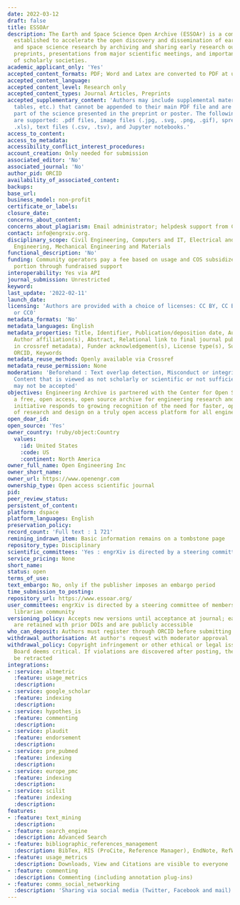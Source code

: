 ```yaml
---
date: 2022-03-12
draft: false
title: ESSOAr
description: The Earth and Space Science Open Archive (ESSOAr) is a community server
  established to accelerate the open discovery and dissemination of earth, environmental,
  and space science research by archiving and sharing early research outputs, including
  preprints, presentations from major scientific meetings, and important documents
  of scholarly societies.
academic_applicant_only: 'Yes'
accepted_content_formats: PDF; Word and Latex are converted to PDF at upload
accepted_content_language:
accepted_content_level: Research only
accepted_content_types: Journal Articles, Preprints
accepted_supplementary_content: 'Authors may include supplemental material (images,
  tables, etc.) that cannot be appended to their main PDF file and are a necessary
  part of the science presented in the preprint or poster. The following file formats
  are supported: .pdf files, image files (.jpg, .svg, .png, .gif), spreadsheets (.xlsx,
  .xls), text files (.csv, .tsv), and Jupyter notebooks.'
access_to_content:
access_to_metadata:
accessibility_conflict_interest_procedures:
account_creation: Only needed for submission
associated_editor: 'No'
associated_journal: 'No'
author_pid: ORCID
availability_of_associated_content:
backups:
base_url:
business_model: non-profit
certificate_or_labels:
closure_date:
concerns_about_content:
concerns_about_plagiarism: Email administrator; helpdesk support from COS
contact: info@engrxiv.org.
disciplinary_scope: Civil Engineering, Computers and IT, Electrical and Electronic
  Engineering, Mechanical Engineering and Materials
functional_description: 'No'
funding: Community operators pay a fee based on usage and COS subsidizes the other
  portion through fundraised support
interoperability: Yes via API
journal_submission: Unrestricted
keyword:
last_update: '2022-02-11'
launch_date:
licensing: 'Authors are provided with a choice of licenses: CC BY, CC BY-SA, CC BY-NC-SA,
  or CC0'
metadata_formats: 'No'
metadata_languages: English
metadata_properties: Title, Identifier, Publication/deposition date, Author name(s),
  Author affiliation(s), Abstract, Relational link to final journal publication (e.g.
  in crossref metadata), Funder acknowledgement(s), License type(s), Subject category,
  ORCID, Keywords
metadata_reuse_method: Openly available via Crossref
metadata_reuse_permission: None
moderation: 'Beforehand : Text overlap detection, Misconduct or integrity checks.
  Content that is viewed as not scholarly or scientific or not sufficiently substantive
  may not be accepted'
objectives: Engineering Archive is partnered with the Center for Open Science to build
  a free, open access, open source archive for engineering research and design. The
  initiative responds to growing recognition of the need for faster, open sharing
  of research and design on a truly open access platform for all engineering disciplines.
open_doar_id:
open_source: 'Yes'
owner_country: !ruby/object:Country
  values:
    :id: United States
    :code: US
    :continent: North America
owner_full_name: Open Engineering Inc
owner_short_name:
owner_url: https://www.openengr.com
ownership_type: Open access scientific journal
pid:
peer_review_status:
persistent_of_content:
platform: dspace
platform_languages: English
preservation_policy:
record_count: 'Full text : 1 721'
remining_indrawn_item: Basic information remains on a tombstone page
repository_type: Disciplinary
scientific_committees: 'Yes : engrXiv is directed by a steering committee of engineers'
service_pricing: None
short_name:
status: open
terms_of_use:
text_embargo: No, only if the publisher imposes an embargo period
time_submission_to_posting:
repository_url: https://www.essoar.org/
user_committees: engrXiv is directed by a steering committee of members of the engineering
  librarian community
versioning_policy: Accepts new versions until acceptance at journal; earlier versions
  are retained with prior DOIs and are publicly accessible
who_can_deposit: Authors must register through ORCID before submitting.
withdrawal_authorisation: At author's request with moderator approval
withdrawal_policy: Copyright infringement or other ethical or legal issues the Advisory
  Board deems critical. If violations are discovered after posting, the content will
  be retracted
integrations:
- :service: altmetric
  :feature: usage_metrics
  :description:
- :service: google_scholar
  :feature: indexing
  :description:
- :service: hypothes_is
  :feature: commenting
  :description:
- :service: plaudit
  :feature: endorsement
  :description:
- :service: pre_pubmed
  :feature: indexing
  :description:
- :service: europe_pmc
  :feature: indexing
  :description:
- :service: scilit
  :feature: indexing
  :description:
features:
- :feature: text_mining
  :description:
- :feature: search_engine
  :description: Advanced Search
- :feature: bibliographic_references_management
  :description: BibTex, RIS (ProCite, Reference Manager), EndNote, RefWorks
- :feature: usage_metrics
  :description: Downloads, View and Citations are visible to everyone
- :feature: commenting
  :description: Commenting (including annotation plug-ins)
- :feature: comms_social_networking
  :description: 'Sharing via social media (Twitter, Facebook and mail)      '
---
```



